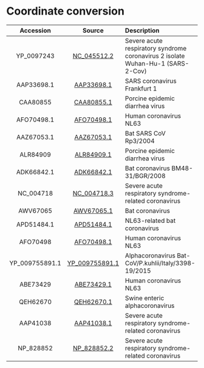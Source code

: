 



# Coordinate conversion

| Accession | Source | Description |
|:------:|:-----------:|:-----------|
| YP_0097243 | [NC_045512.2](https://www.ncbi.nlm.nih.gov/nuccore/NC_045512.2)  | Severe acute respiratory syndrome coronavirus 2 isolate Wuhan-Hu-1 (SARS-2-Cov) |
| AAP33698.1 | [AAP33698.1](https://www.ncbi.nlm.nih.gov/protein/31581506) | SARS coronavirus Frankfurt 1 |
| CAA80855 | [CAA80855.1](https://www.ncbi.nlm.nih.gov/protein/CAA80855) | Porcine epidemic diarrhea virus |
| AFO70498.1 | [AFO70498.1](https://www.ncbi.nlm.nih.gov/protein/AFO70498.1) | Human coronavirus NL63 |
| AAZ67053.1 | [AAZ67053.1](https://www.ncbi.nlm.nih.gov/protein/AAZ67053.1) | Bat SARS CoV Rp3/2004 |
| ALR84909 | [ALR84909.1](https://www.ncbi.nlm.nih.gov/protein/ALR84909) | Porcine epidemic diarrhea virus |
| ADK66842.1 | [ADK66842.1](https://www.ncbi.nlm.nih.gov/protein/ADK66842.1) | Bat coronavirus BM48-31/BGR/2008 |
| NC_004718 | [NC_004718.3](https://www.ncbi.nlm.nih.gov/nuccore/NC_004718.3) | Severe acute respiratory syndrome-related coronavirus |
| AWV67065 | [AWV67065.1](https://www.ncbi.nlm.nih.gov/protein/AWV67065.1) | Bat coronavirus |
| APD51484.1 | [APD51484.1](https://www.ncbi.nlm.nih.gov/protein/APD51484.1) | NL63-related bat coronavirus |
| AFO70498 | [AFO70498.1](https://www.ncbi.nlm.nih.gov/protein/AFO70498) | Human coronavirus NL63 |
| YP_009755891.1 | [YP_009755891.1](https://www.ncbi.nlm.nih.gov/protein/YP_009755891.1) | Alphacoronavirus Bat-CoV/P.kuhlii/Italy/3398-19/2015 |
| ABE73429 | [ABE73429.1](https://www.ncbi.nlm.nih.gov/protein/ABE73429) | Human coronavirus NL63 |
| QEH62670 | [QEH62670.1](https://www.ncbi.nlm.nih.gov/protein/QEH62670.1) | Swine enteric alphacoronavirus |
| AAP41038 | [AAP41038.1](https://www.ncbi.nlm.nih.gov/protein/AAP41038) | Severe acute respiratory syndrome-related coronavirus |
| NP_828852 | [NP_828852.2](https://www.ncbi.nlm.nih.gov/protein/NP_828852) | Severe acute respiratory syndrome-related coronavirus |

